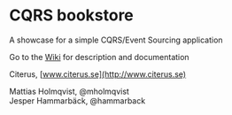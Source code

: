 CQRS bookstore
==============

A showcase for a simple CQRS/Event Sourcing application

Go to the [Wiki](https://github.com/citerus/bookstore-cqrs-example/wiki) for description and documentation


Citerus, [www.citerus.se](http://www.citerus.se)

Mattias Holmqvist, @mholmqvist  
Jesper Hammarbäck, @hammarback


